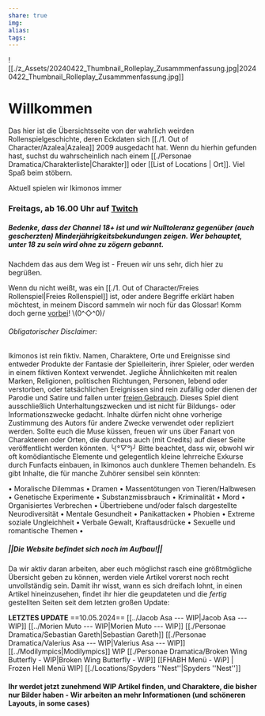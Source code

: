 ```yaml
---
share: true
img: 
alias: 
tags: 
---
```


![[./z_Assets/20240422_Thumbnail_Rolleplay_Zusammmenfassung.jpg|20240422_Thumbnail_Rolleplay_Zusammmenfassung.jpg]]  
# Willkommen

Das hier ist die Übersichtsseite von der wahrlich weirden Rollenspielgeschichte, deren Eckdaten sich [[./1. Out of Character/Azalea|Azalea]] 2009 ausgedacht hat.  Wenn du hierhin gefunden hast, suchst du wahrscheinlich nach einem [[./Personae Dramatica/Charakterliste|Charakter]] oder [[List of Locations | Ort]]. Viel Spaß beim stöbern.

Aktuell spielen wir Ikimonos immer
### Freitags, ab 16.00 Uhr auf [Twitch](https://t.co/d8z3QjRlNX)
##### Bedenke, dass der Channel 18+ ist und wir Nulltoleranz gegenüber (auch gescherzten) Minderjährigkeitsbekundungen zeigen. Wer behauptet, unter 18 zu sein wird ohne zu zögern gebannt.

Nachdem das aus dem Weg ist - Freuen wir uns sehr, dich hier zu begrüßen.

Wenn du nicht weißt, was ein [[./1. Out of Character/Freies Rollenspiel|Freies Rollenspiel]] ist, oder andere Begriffe erklärt haben möchtest, in meinem Discord sammeln wir noch für das Glossar! Komm doch gerne [vorbei](https://discord.gg/Nf93NYKY2Z)! 
 \\(0^◇^0)/


###### Obligatorischer Disclaimer:
Ikimonos ist rein fiktiv. Namen, Charaktere, Orte und Ereignisse sind entweder Produkte der Fantasie der Spielleiterin, ihrer Spieler, oder werden in einem fiktiven Kontext verwendet. Jegliche Ähnlichkeiten mit realen Marken, Religionen, politischen Richtungen, Personen, lebend oder verstorben, oder tatsächlichen Ereignissen sind rein zufällig oder dienen der Parodie und Satire und fallen unter [freien Gebrauch](https://de.wikipedia.org/wiki/Fair_Use). Dieses Spiel dient ausschließlich Unterhaltungszwecken und ist nicht für Bildungs- oder Informationszwecke gedacht. Inhalte dürfen nicht ohne vorherige Zustimmung des Autors für andere Zwecke verwendet oder repliziert werden.
Sollte euch die Muse küssen, freuen wir uns über Fanart von Charakteren oder Orten, die durchaus auch (mit Credits) auf dieser Seite veröffentlicht werden könnten.
 ╰(*°▽°*)╯
Bitte beachtet, dass wir, obwohl wir oft komödiantische Elemente und gelegentlich kleine lehrreiche Exkurse durch Funfacts einbauen, in Ikimonos auch dunklere Themen behandeln. Es gibt Inhalte, die für manche Zuhörer sensibel sein könnten:

 • Moralische Dilemmas • Dramen • Massentötungen von Tieren/Halbwesen • Genetische Experimente • Substanzmissbrauch • Kriminalität • Mord • Organisiertes Verbrechen • Übertriebene und/oder falsch dargestellte Neurodiversität • Mentale Gesundheit • Panikattacken • Phobien • Extreme soziale Ungleichheit • Verbale Gewalt, Kraftausdrücke • Sexuelle und romantische Themen •
 
 
 
 ##### ||Die Website befindet sich noch im Aufbau!||
 Da wir aktiv daran arbeiten, aber euch möglichst rasch eine größtmögliche Übersicht geben zu können, werden viele Artikel vorerst noch recht unvollständig sein. Damit ihr wisst, wann es sich dreifach lohnt, in einen Artikel hineinzusehen,  findet ihr hier die geupdateten und die *fertig* gestellten Seiten seit dem letzten großen Update:
 
 **LETZTES UPDATE**
 ==10.05.2024==
[[../Jacob Asa --- WIP|Jacob Asa --- WIP]]
[[../Morien Muto --- WIP|Morien Muto --- WIP]]
[[./Personae Dramatica/Sebastian Gareth|Sebastian Gareth]]
[[./Personae Dramatica/Valerius Asa --- WIP|Valerius Asa --- WIP]]
[[../Modilympics|Modilympics]] WIP
[[./Personae Dramatica/Broken Wing Butterfly - WIP|Broken Wing Butterfly - WIP]]
[[FHABH Menü - WiP] | Frozen Hell Menü WIP]
[[./Locations/Spyders ''Nest''|Spyders ''Nest'']]

 
 #### Ihr werdet jetzt zunehmend WIP Artikel finden, und Charaktere, die bisher nur Bilder haben - Wir arbeiten an mehr Informationen (und schöneren Layouts, in some cases)